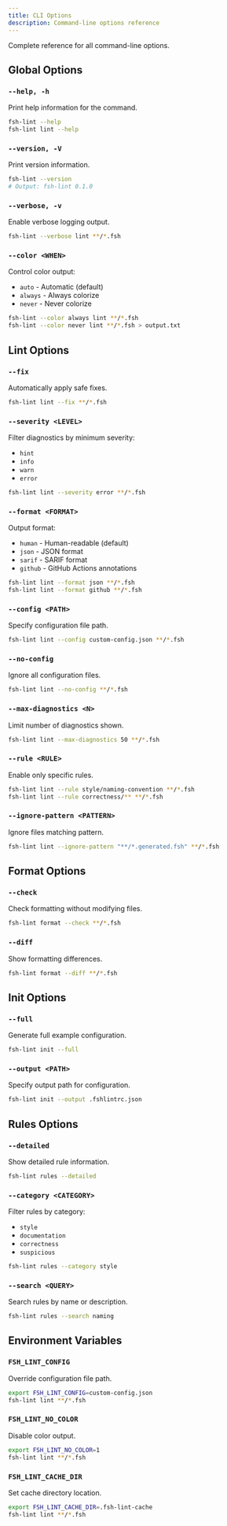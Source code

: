```yaml
---
title: CLI Options
description: Command-line options reference
---
```


Complete reference for all command-line options.

## Global Options

### `--help, -h`

Print help information for the command.

```bash
fsh-lint --help
fsh-lint lint --help
```

### `--version, -V`

Print version information.

```bash
fsh-lint --version
# Output: fsh-lint 0.1.0
```

### `--verbose, -v`

Enable verbose logging output.

```bash
fsh-lint --verbose lint **/*.fsh
```

### `--color <WHEN>`

Control color output:
- `auto` - Automatic (default)
- `always` - Always colorize
- `never` - Never colorize

```bash
fsh-lint --color always lint **/*.fsh
fsh-lint --color never lint **/*.fsh > output.txt
```

## Lint Options

### `--fix`

Automatically apply safe fixes.

```bash
fsh-lint lint --fix **/*.fsh
```

### `--severity <LEVEL>`

Filter diagnostics by minimum severity:
- `hint`
- `info`
- `warn`
- `error`

```bash
fsh-lint lint --severity error **/*.fsh
```

### `--format <FORMAT>`

Output format:
- `human` - Human-readable (default)
- `json` - JSON format
- `sarif` - SARIF format
- `github` - GitHub Actions annotations

```bash
fsh-lint lint --format json **/*.fsh
fsh-lint lint --format github **/*.fsh
```

### `--config <PATH>`

Specify configuration file path.

```bash
fsh-lint lint --config custom-config.json **/*.fsh
```

### `--no-config`

Ignore all configuration files.

```bash
fsh-lint lint --no-config **/*.fsh
```

### `--max-diagnostics <N>`

Limit number of diagnostics shown.

```bash
fsh-lint lint --max-diagnostics 50 **/*.fsh
```

### `--rule <RULE>`

Enable only specific rules.

```bash
fsh-lint lint --rule style/naming-convention **/*.fsh
fsh-lint lint --rule correctness/** **/*.fsh
```

### `--ignore-pattern <PATTERN>`

Ignore files matching pattern.

```bash
fsh-lint lint --ignore-pattern "**/*.generated.fsh" **/*.fsh
```

## Format Options

### `--check`

Check formatting without modifying files.

```bash
fsh-lint format --check **/*.fsh
```

### `--diff`

Show formatting differences.

```bash
fsh-lint format --diff **/*.fsh
```

## Init Options

### `--full`

Generate full example configuration.

```bash
fsh-lint init --full
```

### `--output <PATH>`

Specify output path for configuration.

```bash
fsh-lint init --output .fshlintrc.json
```

## Rules Options

### `--detailed`

Show detailed rule information.

```bash
fsh-lint rules --detailed
```

### `--category <CATEGORY>`

Filter rules by category:
- `style`
- `documentation`
- `correctness`
- `suspicious`

```bash
fsh-lint rules --category style
```

### `--search <QUERY>`

Search rules by name or description.

```bash
fsh-lint rules --search naming
```

## Environment Variables

### `FSH_LINT_CONFIG`

Override configuration file path.

```bash
export FSH_LINT_CONFIG=custom-config.json
fsh-lint lint **/*.fsh
```

### `FSH_LINT_NO_COLOR`

Disable color output.

```bash
export FSH_LINT_NO_COLOR=1
fsh-lint lint **/*.fsh
```

### `FSH_LINT_CACHE_DIR`

Set cache directory location.

```bash
export FSH_LINT_CACHE_DIR=.fsh-lint-cache
fsh-lint lint **/*.fsh
```
